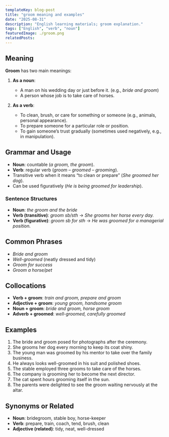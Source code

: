 ```yaml
---
templateKey: blog-post
title: "groom meaning and examples"
date: "2025-08-31"
description: "English learning materials; groom explanation."
tags: ["English", "verb", "noun"]
featuredImage: ./groom.png
relatedPosts:
---
```


## Meaning

**Groom** has two main meanings:

1. **As a noun**:

   - A man on his wedding day or just before it. (e.g., _bride and groom_)
   - A person whose job is to take care of horses.

2. **As a verb**:

   - To clean, brush, or care for something or someone (e.g., animals, personal appearance).
   - To prepare someone for a particular role or position.
   - To gain someone’s trust gradually (sometimes used negatively, e.g., in manipulation).

## Grammar and Usage

- **Noun**: countable (_a groom, the groom_).
- **Verb**: regular verb (_groom – groomed – grooming_).
- Transitive verb when it means “to clean or prepare” (_She groomed her dog_).
- Can be used figuratively (_He is being groomed for leadership_).

### Sentence Structures

- **Noun**: _the groom and the bride_
- **Verb (transitive)**: _groom sb/sth_ → _She grooms her horse every day._
- **Verb (figurative)**: _groom sb for sth_ → _He was groomed for a managerial position._

## Common Phrases

- _Bride and groom_
- _Well-groomed_ (neatly dressed and tidy)
- _Groom for success_
- _Groom a horse/pet_

## Collocations

- **Verb + groom**: _train and groom, prepare and groom_
- **Adjective + groom**: _young groom, handsome groom_
- **Noun + groom**: _bride and groom, horse groom_
- **Adverb + groomed**: _well-groomed, carefully groomed_

## Examples

1. The bride and groom posed for photographs after the ceremony.
2. She grooms her dog every morning to keep its coat shiny.
3. The young man was groomed by his mentor to take over the family business.
4. He always looks well-groomed in his suit and polished shoes.
5. The stable employed three grooms to take care of the horses.
6. The company is grooming her to become the next director.
7. The cat spent hours grooming itself in the sun.
8. The parents were delighted to see the groom waiting nervously at the altar.

## Synonyms or Related

- **Noun**: bridegroom, stable boy, horse-keeper
- **Verb**: prepare, train, coach, tend, brush, clean
- **Adjective (related)**: tidy, neat, well-dressed
